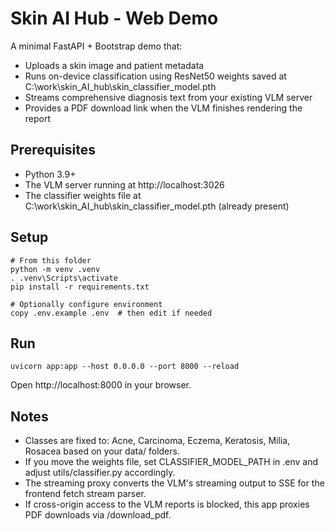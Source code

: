 # Skin AI Hub - Web Demo

A minimal FastAPI + Bootstrap demo that:
- Uploads a skin image and patient metadata
- Runs on-device classification using ResNet50 weights saved at C:\work\skin_AI_hub\skin_classifier_model.pth
- Streams comprehensive diagnosis text from your existing VLM server
- Provides a PDF download link when the VLM finishes rendering the report

## Prerequisites
- Python 3.9+
- The VLM server running at http://localhost:3026
- The classifier weights file at C:\work\skin_AI_hub\skin_classifier_model.pth (already present)

## Setup

```
# From this folder
python -m venv .venv
. .venv\Scripts\activate
pip install -r requirements.txt

# Optionally configure environment
copy .env.example .env  # then edit if needed
```

## Run

```
uvicorn app:app --host 0.0.0.0 --port 8000 --reload
```

Open http://localhost:8000 in your browser.

## Notes
- Classes are fixed to: Acne, Carcinoma, Eczema, Keratosis, Milia, Rosacea based on your data/ folders.
- If you move the weights file, set CLASSIFIER_MODEL_PATH in .env and adjust utils/classifier.py accordingly.
- The streaming proxy converts the VLM's streaming output to SSE for the frontend fetch stream parser.
- If cross-origin access to the VLM reports is blocked, this app proxies PDF downloads via /download_pdf.

